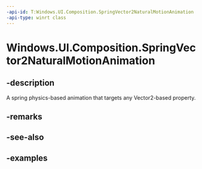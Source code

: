 ```yaml
---
-api-id: T:Windows.UI.Composition.SpringVector2NaturalMotionAnimation
-api-type: winrt class
---
```


<!-- Class syntax.
public class SpringVector2NaturalMotionAnimation : Vector2NaturalMotionAnimation, Vector2NaturalMotionAnimation
-->

# Windows.UI.Composition.SpringVector2NaturalMotionAnimation

## -description

A spring physics-based animation that targets any Vector2-based property.



## -remarks

## -see-also

## -examples

